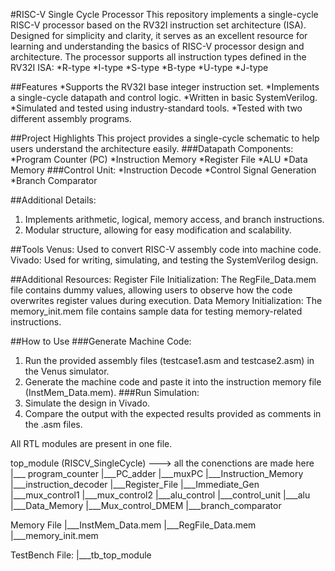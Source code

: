 #RISC-V Single Cycle Processor
This repository implements a single-cycle RISC-V processor based on the RV32I instruction set architecture (ISA). Designed for simplicity and clarity, it serves as an excellent resource for learning and understanding the basics of RISC-V processor design and architecture.
The processor supports all instruction types defined in the RV32I ISA:
*R-type
*I-type
*S-type
*B-type
*U-type
*J-type

##Features
*Supports the RV32I base integer instruction set.
*Implements a single-cycle datapath and control logic.
*Written in basic SystemVerilog.
*Simulated and tested using industry-standard tools.
*Tested with two different assembly programs.

##Project Highlights
This project provides a single-cycle schematic to help users understand the architecture easily.
###Datapath Components:
*Program Counter (PC)
*Instruction Memory
*Register File
*ALU
*Data Memory
###Control Unit:
*Instruction Decode
*Control Signal Generation
*Branch Comparator

##Additional Details:
1. Implements arithmetic, logical, memory access, and branch instructions.
2. Modular structure, allowing for easy modification and scalability.

##Tools
Venus: Used to convert RISC-V assembly code into machine code.
Vivado: Used for writing, simulating, and testing the SystemVerilog design.

##Additional Resources:
Register File Initialization: The RegFile_Data.mem file contains dummy values, allowing users to observe how the code overwrites register values during execution.
Data Memory Initialization: The memory_init.mem file contains sample data for testing memory-related instructions.

##How to Use
###Generate Machine Code:
1. Run the provided assembly files (testcase1.asm and testcase2.asm) in the Venus simulator.
2. Generate the machine code and paste it into the instruction memory file (InstMem_Data.mem).
###Run Simulation:
1. Simulate the design in Vivado.
2. Compare the output with the expected results provided as comments in the .asm files.

All RTL modules are present in one file.

top_module (RISCV_SingleCycle) ---> all the conenctions are made here
       |___ program_counter
       |___PC_adder
       |___muxPC
       |___Instruction_Memory
       |___instruction_decoder
       |___Register_File
       |___Immediate_Gen
       |___mux_control1
       |___mux_control2
       |___alu_control
       |___control_unit
       |___alu
       |___Data_Memory
       |___Mux_control_DMEM
       |___branch_comparator

Memory File
       |___InstMem_Data.mem
       |___RegFile_Data.mem
       |___memory_init.mem

TestBench File:
       |___tb_top_module
